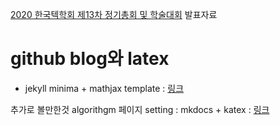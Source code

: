 [2020 한국텍학회 제13차 정기총회 및 학술대회](http://www.ktug.org/xe/index.php?document_srl=239863&mid=KTUG_open_board) 발표자료

# github blog와 latex

- jekyll minima + mathjax template : [링크](https://github.com/EeeUnS/jekylltest)


추가로 볼만한것 algorithgm 페이지 setting : mkdocs + katex : [링크](https://github.com/EeeUnS/Introduction-To-Algorithms-Cpp-code)
